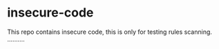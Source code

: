 # insecure-code

This repo contains insecure code, this is only for testing rules scanning.
..........
